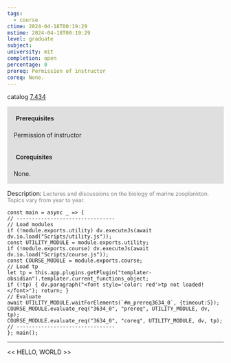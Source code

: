 ```yaml
---
tags:
  - course
ctime: 2024-04-18T00:19:29
mstime: 2024-04-18T00:19:29
level: graduate
subject: 
university: mit
completion: open
percentage: 0
prereq: Permission of instructor
coreq: None.
---
```


catalog [7.434](http://student.mit.edu/catalog/m7a.html#7.434)

<span style="display: block; padding: 15px; background-color: rgb(100, 100, 100, 0.2);"><font id="m_prereq3634_0" style="display: block; font-family: Arial, sans-serif; font-weight: bold; padding: 5px">Prerequisites</font><br><span id="prereq3634_0">Permission of instructor</span></span>
<span style="display: block; padding: 15px; background-color: rgb(100, 100, 100, 0.2);"><font id="m_coreq3634_0" style="display: block; font-family: Arial, sans-serif; font-weight: bold; padding: 5px">Corequisites</font><br><span id="coreq3634_0">None.</span></span>

<font style="">Description:</font>
<font style="color: grey; font-size: 0.8rem;">Lectures and discussions on the biology of marine zooplankton. Topics vary from year to year.</font>

```dataviewjs
const main = async _ => {
// --------------------------------
// Load modules
if (!module.exports.utility) dv.executeJs(await dv.io.load("Scripts/utility.js"));
const UTILITY_MODULE = module.exports.utility;
if (!module.exports.course) dv.executeJs(await dv.io.load("Scripts/course.js"));
const COURSE_MODULE = module.exports.course;
// Load tp
let tp = this.app.plugins.getPlugin("templater-obsidian").templater.current_functions_object;
if (!tp) { dv.paragraph("<font style='color: red'>tp not loaded!</font>"); return; }
// Evaluate
await UTILITY_MODULE.waitForElements(`#m_prereq3634_0`, {timeout:5});
COURSE_MODULE.evaluate_req("3634_0", "prereq", UTILITY_MODULE, dv, tp);
COURSE_MODULE.evaluate_req("3634_0", "coreq", UTILITY_MODULE, dv, tp);
// --------------------------------
}; main();
```

---

<< HELLO, WORLD >>
